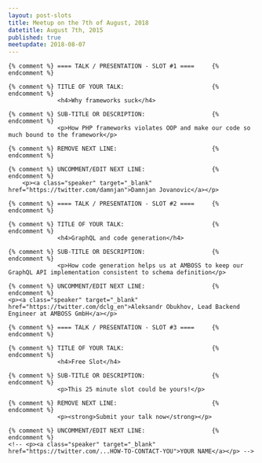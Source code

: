```yaml
---
layout: post-slots
title: Meetup on the 7th of August, 2018
datetitle: August 7th, 2015
published: true
meetupdate: 2018-08-07
---
```


<div class="slot span4"><div class="icon-awesome"><i class="icon-comment-alt"></i></div>

    {% comment %} ==== TALK / PRESENTATION - SLOT #1 ====     {% endcomment %}

    {% comment %} TITLE OF YOUR TALK:                         {% endcomment %}
                  <h4>Why frameworks suck</h4>

    {% comment %} SUB-TITLE OR DESCRIPTION:                   {% endcomment %}
                  <p>How PHP frameworks violates OOP and make our code so much bound to the framework</p>

    {% comment %} REMOVE NEXT LINE:                           {% endcomment %}

    {% comment %} UNCOMMENT/EDIT NEXT LINE:                   {% endcomment %}
        <p><a class="speaker" target="_blank" href="https://twitter.com/damnjan">Damnjan Jovanovic</a></p>

</div>

<div class="slot span4"><div class="icon-awesome"><i class="icon-comment-alt"></i></div>

    {% comment %} ==== TALK / PRESENTATION - SLOT #2 ====     {% endcomment %}

    {% comment %} TITLE OF YOUR TALK:                         {% endcomment %}
                  <h4>GraphQL and code generation</h4>

    {% comment %} SUB-TITLE OR DESCRIPTION:                   {% endcomment %}
                  <p>How code generation helps us at AMBOSS to keep our GraphQL API implementation consistent to schema definition</p>

    {% comment %} UNCOMMENT/EDIT NEXT LINE:                   {% endcomment %}
    <p><a class="speaker" target="_blank" href="https://twitter.com/dclg_en">Aleksandr Obukhov, Lead Backend Engineer at AMBOSS GmbH</a></p>

</div>

<div class="slot span4"><div class="icon-awesome"><i class="icon-comment-alt"></i></div>

    {% comment %} ==== TALK / PRESENTATION - SLOT #3 ====     {% endcomment %}

    {% comment %} TITLE OF YOUR TALK:                         {% endcomment %}
                  <h4>Free Slot</h4>

    {% comment %} SUB-TITLE OR DESCRIPTION:                   {% endcomment %}
                  <p>This 25 minute slot could be yours!</p>

    {% comment %} REMOVE NEXT LINE:                           {% endcomment %}
                  <p><strong>Submit your talk now</strong></p>

    {% comment %} UNCOMMENT/EDIT NEXT LINE:                   {% endcomment %}
    <!-- <p><a class="speaker" target="_blank" href="https://twitter.com/...HOW-TO-CONTACT-YOU">YOUR NAME</a></p> -->

</div>
